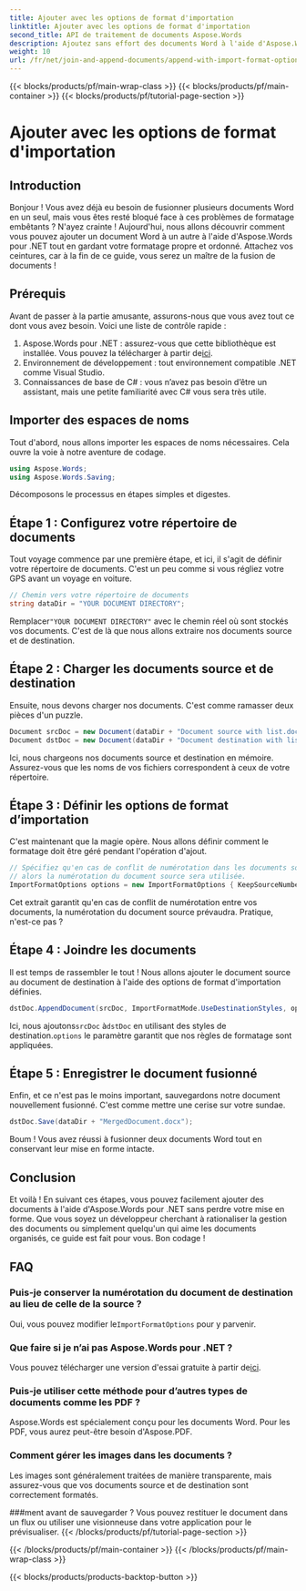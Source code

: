 ```yaml
---
title: Ajouter avec les options de format d'importation
linktitle: Ajouter avec les options de format d'importation
second_title: API de traitement de documents Aspose.Words
description: Ajoutez sans effort des documents Word à l'aide d'Aspose.Words pour .NET, en conservant la mise en forme avec des instructions détaillées étape par étape.
weight: 10
url: /fr/net/join-and-append-documents/append-with-import-format-options/
---
```


{{< blocks/products/pf/main-wrap-class >}}
{{< blocks/products/pf/main-container >}}
{{< blocks/products/pf/tutorial-page-section >}}

# Ajouter avec les options de format d'importation

## Introduction

Bonjour ! Vous avez déjà eu besoin de fusionner plusieurs documents Word en un seul, mais vous êtes resté bloqué face à ces problèmes de formatage embêtants ? N'ayez crainte ! Aujourd'hui, nous allons découvrir comment vous pouvez ajouter un document Word à un autre à l'aide d'Aspose.Words pour .NET tout en gardant votre formatage propre et ordonné. Attachez vos ceintures, car à la fin de ce guide, vous serez un maître de la fusion de documents !

## Prérequis

Avant de passer à la partie amusante, assurons-nous que vous avez tout ce dont vous avez besoin. Voici une liste de contrôle rapide :

1.  Aspose.Words pour .NET : assurez-vous que cette bibliothèque est installée. Vous pouvez la télécharger à partir de[ici](https://releases.aspose.com/words/net/).
2. Environnement de développement : tout environnement compatible .NET comme Visual Studio.
3. Connaissances de base de C# : vous n’avez pas besoin d’être un assistant, mais une petite familiarité avec C# vous sera très utile.

## Importer des espaces de noms

Tout d'abord, nous allons importer les espaces de noms nécessaires. Cela ouvre la voie à notre aventure de codage.

```csharp
using Aspose.Words;
using Aspose.Words.Saving;
```

Décomposons le processus en étapes simples et digestes.

## Étape 1 : Configurez votre répertoire de documents

Tout voyage commence par une première étape, et ici, il s'agit de définir votre répertoire de documents. C'est un peu comme si vous régliez votre GPS avant un voyage en voiture.

```csharp
// Chemin vers votre répertoire de documents
string dataDir = "YOUR DOCUMENT DIRECTORY";
```

 Remplacer`"YOUR DOCUMENT DIRECTORY"` avec le chemin réel où sont stockés vos documents. C'est de là que nous allons extraire nos documents source et de destination.

## Étape 2 : Charger les documents source et de destination

Ensuite, nous devons charger nos documents. C'est comme ramasser deux pièces d'un puzzle.

```csharp
Document srcDoc = new Document(dataDir + "Document source with list.docx");
Document dstDoc = new Document(dataDir + "Document destination with list.docx");
```

Ici, nous chargeons nos documents source et destination en mémoire. Assurez-vous que les noms de vos fichiers correspondent à ceux de votre répertoire.

## Étape 3 : Définir les options de format d’importation

C'est maintenant que la magie opère. Nous allons définir comment le formatage doit être géré pendant l'opération d'ajout.

```csharp
// Spécifiez qu'en cas de conflit de numérotation dans les documents source et de destination,
// alors la numérotation du document source sera utilisée.
ImportFormatOptions options = new ImportFormatOptions { KeepSourceNumbering = true };
```

Cet extrait garantit qu'en cas de conflit de numérotation entre vos documents, la numérotation du document source prévaudra. Pratique, n'est-ce pas ?

## Étape 4 : Joindre les documents

Il est temps de rassembler le tout ! Nous allons ajouter le document source au document de destination à l'aide des options de format d'importation définies.

```csharp
dstDoc.AppendDocument(srcDoc, ImportFormatMode.UseDestinationStyles, options);
```

 Ici, nous ajoutons`srcDoc` à`dstDoc` en utilisant des styles de destination.`options` le paramètre garantit que nos règles de formatage sont appliquées.

## Étape 5 : Enregistrer le document fusionné

Enfin, et ce n'est pas le moins important, sauvegardons notre document nouvellement fusionné. C'est comme mettre une cerise sur votre sundae.

```csharp
dstDoc.Save(dataDir + "MergedDocument.docx");
```

Boum ! Vous avez réussi à fusionner deux documents Word tout en conservant leur mise en forme intacte. 

## Conclusion

Et voilà ! En suivant ces étapes, vous pouvez facilement ajouter des documents à l'aide d'Aspose.Words pour .NET sans perdre votre mise en forme. Que vous soyez un développeur cherchant à rationaliser la gestion des documents ou simplement quelqu'un qui aime les documents organisés, ce guide est fait pour vous. Bon codage !

## FAQ

### Puis-je conserver la numérotation du document de destination au lieu de celle de la source ?
 Oui, vous pouvez modifier le`ImportFormatOptions` pour y parvenir.

### Que faire si je n’ai pas Aspose.Words pour .NET ?
 Vous pouvez télécharger une version d'essai gratuite à partir de[ici](https://releases.aspose.com/).

### Puis-je utiliser cette méthode pour d’autres types de documents comme les PDF ?
Aspose.Words est spécialement conçu pour les documents Word. Pour les PDF, vous aurez peut-être besoin d'Aspose.PDF.

### Comment gérer les images dans les documents ?
Les images sont généralement traitées de manière transparente, mais assurez-vous que vos documents source et de destination sont correctement formatés.

###ment avant de sauvegarder ?
Vous pouvez restituer le document dans un flux ou utiliser une visionneuse dans votre application pour le prévisualiser.
{{< /blocks/products/pf/tutorial-page-section >}}

{{< /blocks/products/pf/main-container >}}
{{< /blocks/products/pf/main-wrap-class >}}

{{< blocks/products/products-backtop-button >}}
